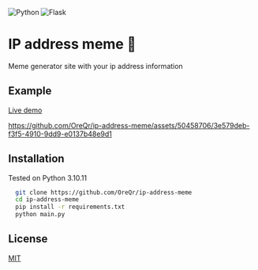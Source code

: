 ![Python](https://img.shields.io/badge/python-3670A0?style=for-the-badge&logo=python&logoColor=ffdd54)
![Flask](https://img.shields.io/badge/flask-%23000.svg?style=for-the-badge&logo=flask&logoColor=white)

# IP address meme 👀
Meme generator site with your ip address information

## Example
[Live demo](https://oreq.xyz)

https://github.com/OreQr/ip-address-meme/assets/50458706/3e579deb-f3f5-4910-9dd9-e0137b48e9d1

## Installation
Tested on Python 3.10.11 
```bash
  git clone https://github.com/OreQr/ip-address-meme
  cd ip-address-meme
  pip install -r requirements.txt
  python main.py
```

## License

[MIT](https://github.com/OreQr/miejski.pl/blob/main/LICENSE)
